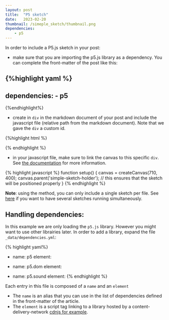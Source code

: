 ```yaml
---
layout: post
title:  "P5 sketch"
date:   2023-02-20
thumbnail: /simeple_sketch/thumbnail.png
dependencies:
    - p5
---
```



<div id="simple-sketch-holder">
    <script type="text/javascript" src="simple_sketch.js"></script>
</div>

In order to include a P5.js sketch in your post:

- make sure that you are importing the p5.js library as a dependency. You can complete the
front-matter of the post like this:

{%highlight yaml %}
---
dependencies:
    - p5
---
{%endhighlight%}

- create in `div` in the markdown document of your post and include the javascript file
(relative path from the markdown document). Note that we gave the `div` a custom id.

{%highlight html %}
<div id="simple-sketch-holder">
    <script type="text/javascript" src="simple_sketch.js"></script>
</div>
{% endhighlight %}

- in your javascript file, make sure to link the canvas to this specific `div`. See
[the documentation](https://github.com/processing/p5.js/wiki/Positioning-your-canvas)
for more information.

{% highlight javascript %}
function setup() {
  canvas = createCanvas(710, 400);
  canvas.parent('simple-sketch-holder'); // this ensures that the sketch will be positioned properly
}
{% endhighlight %}

**Note**: using the method, you can only include a single sketch per file. See [here](https://github.com/processing/p5.js/wiki/Global-and-instance-mode) if you
want to have several sketches running simultaneously.

## Handling dependencies:
In this example we are only loading the `p5.js` library. However you might want to use
other librairies later. In order to add a library, expand the file `_data/dependencies.yml`:

{% highlight yaml%}
- name: p5
  element: <script src="https://cdnjs.cloudflare.com/ajax/libs/p5.js/0.5.11/p5.min.js"></script>

- name: p5.dom
  element: <script src="https://cdnjs.cloudflare.com/ajax/libs/p5.js/0.5.11/addons/p5.dom.min.js"></script>

- name: p5.sound
  element: <script src="https://cdnjs.cloudflare.com/ajax/libs/p5.js/0.5.11/addons/p5.sound.min.js"></script>
{% endhighlight %}

Each entry in this file is composed of a `name` and an `element`

- The `name` is an alias that you can use in the list of dependencies defined in the front-matter
of the article.
- The `element` is a script tag linking to a library hosted by a content-delivery-network
[cdnjs for example](https://cdnjs.com/libraries/p5.js). 
